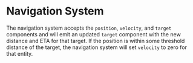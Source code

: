 # Navigation System

The navigation system accepts the `position`, `velocity`, and `target` components and will emit an updated `target` component with the new distance and ETA for that target. If the position is within some threshold distance of the target, the navigation system will set `velocity` to zero for that entity.

